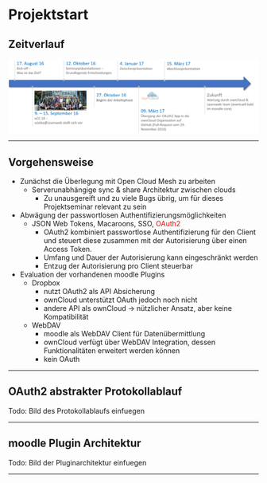 # Projektstart

## Zeitverlauf

<div>
<img alt="zeitstrahl" align="middle" src="images/zeitstrahl.png">
</div>

---

## Vorgehensweise

* Zunächst die Überlegung mit Open Cloud Mesh zu arbeiten
	* Serverunabhängige sync & share Architektur zwischen clouds
		* Zu unausgereift und zu viele Bugs übrig, um für dieses Projektseminar relevant zu sein
* Abwägung der passwortlosen Authentifizierungsmöglichkeiten
	* JSON Web Tokens, Macaroons, SSO, <font color=red>OAuth2</font>
		* OAuth2 kombiniert passwortlose Authentifizierung für den Client und 
		steuert diese zusammen mit der Autorisierung über einen Access Token.
		* Umfang und Dauer der Autorisierung kann eingeschränkt werden
		* Entzug der Autorisierung pro Client steuerbar
* Evaluation der vorhandenen moodle Plugins
	* Dropbox
		* nutzt OAuth2 als API Absicherung
		* ownCloud unterstützt OAuth jedoch noch nicht
		* andere API als ownCloud -> nützlicher Ansatz, aber keine Kompatibilität
	* WebDAV
		* moodle als WebDAV Client für Datenübermittlung
		* ownCloud verfügt über WebDAV Integration, dessen Funktionalitäten erweitert werden können
		* kein OAuth
---

## OAuth2 abstrakter Protokollablauf

<div class="todo">Todo: Bild des Protokollablaufs einfuegen</div>

---

## moodle Plugin Architektur

<div class="todo">Todo: Bild der Pluginarchitektur einfuegen</div>

---